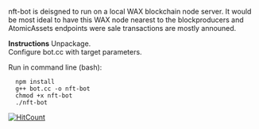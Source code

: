 nft-bot is deisgned to run on a local WAX blockchain node server. It would be most ideal to have this WAX node nearest to the blockproducers and AtomicAssets endpoints were sale transactions are mostly announed. 

**Instructions**
  Unpackage. <br>
  Configure bot.cc with target parameters.<br>
  
  Run in command line (bash):<br>
      
      npm install
      g++ bot.cc -o nft-bot
      chmod +x nft-bot
      ./nft-bot

[![HitCount](https://hits.dwyl.com/eazarkman/nft-bot.svg?style=flat-square)](http://hits.dwyl.com/eazarkman/nft-bot)
